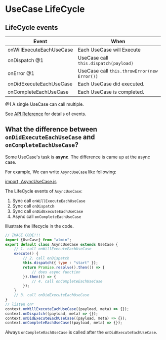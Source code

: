 # UseCase LifeCycle

## LifeCycle events

| Event                    | When                                   | 
|--------------------------|----------------------------------------|
| onWillExecuteEachUseCase | Each UseCase will Execute              |
| onDispatch @1            | UseCase call `this.dispatch(payload)`  |
| onError @1               | UseCase call `this.throwError(new Error())` |
| onDidExecuteEachUseCase  | Each UseCase did executed.             |
| onCompleteEachUseCase    | Each UseCase is completed.             |

@1 A single UseCase can call multiple.

See [API Reference](../api/README.md) for details of events.

## What the difference between `onDidExecuteEachUseCase` and `onCompleteEachUseCase`?

Some UseCase's task is **async**.
The difference is came up at the async case.

For example,  We can write `AsyncUseCase` like following: 

[import, AsyncUseCase.js](src/AsyncUseCase.js)

The LifeCycle events of `AsyncUseCase`:

1. Sync call `onWillExecuteEachUseCase`
2. Sync call `onDispatch`
3. Sync call `onDidExecuteEachUseCase`
4. Async call `onCompleteEachUseCase`

Illustrate the lifecycle in the code.

```js
// IMAGE CODE!!!
import {UseCase} from "almin";
export default class AsyncUseCase extends UseCase {
    // 1. call onWillExecuteEachUseCase
    execute() {
        // 2. call onDispatch
        this.dispatch({ type : "start" });
        return Promise.resolve().then(() => {
            // does async function
        }).then(() => {
            // 4. call onCompleteEachUseCase
        });
    }
    // 3. call onDidExecuteEachUseCase
}
// listen on*
context.onWillExecuteEachUseCase((payload, meta) => {});
context.onDispatch((payload, meta) => {});
context.onDidExecuteEachUseCase((payload, meta) => {});
context.onCompleteEachUseCase((payload, meta) => {});
```

Always `onCompleteEachUseCase` is called after the `onDidExecuteEachUseCase`.